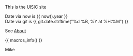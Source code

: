 This is the UISIC site

Date via now is {{ now().year }}    
Date via git is {{ git.date.strftime("%d %B, %Y at %H:%M") }}

See [About](/about/)

{{ macros_info() }}

Mike
